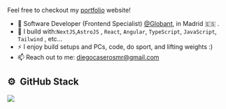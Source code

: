 

Feel free to checkout my [portfolio](https://imcasero.dev/) website!
- 🏢 Software Developer (Frontend Specialist) [@Globant](https://www.globant.com/), in Madrid 🇪🇸 .
- 🧰 I build with:`NextJS`,`AstroJS` , `React`, `Angular`, `TypeScript`, `JavaScript`, `Tailwind` , etc...
- ⚡ I enjoy build setups and PCs, code, do sport, and lifting weights :)
- 📫 Reach out to me: diegocaserosmr@gmail.com

## ⚙️ &nbsp;GitHub Stack
<div style="flex: 1;">
  <a href="https://github.com/imcasero">
    <img style="max-width: 100%;" src="https://github-readme-stats-eight-theta.vercel.app/api/top-langs/?username=imcasero&layout=compact&langs_count=8&theme=algolia&custom_title=Languages"/>
  </a>
</div>




